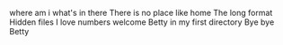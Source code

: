 where am i
what's in there
There is no place like home
The long format
Hidden files
I love numbers
welcome
Betty in my first directory
Bye bye Betty
